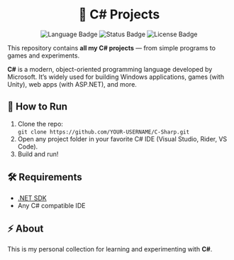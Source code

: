 <h1 align="center">📌 C# Projects</h1>

<p align="center">
  <img src="https://img.shields.io/badge/Language-C%23-512BD4?logo=c-sharp&logoColor=white" alt="Language Badge" />
  <img src="https://img.shields.io/badge/Status-Active-brightgreen" alt="Status Badge" />
  <img src="https://img.shields.io/badge/License-MIT-blue" alt="License Badge" />
</p>

<p>
  This repository contains <strong>all my C# projects</strong> — from simple programs to games and experiments.
</p>

<p>
  <strong>C#</strong> is a modern, object-oriented programming language developed by Microsoft. It’s widely used for building Windows applications, games (with Unity), web apps (with ASP.NET), and more.
</p>

<h2>🚀 How to Run</h2>

<ol>
  <li>Clone the repo:<br>
  <code>git clone https://github.com/YOUR-USERNAME/C-Sharp.git</code></li>

  <li>Open any project folder in your favorite C# IDE (Visual Studio, Rider, VS Code).</li>

  <li>Build and run!</li>
</ol>

<h2>🛠️ Requirements</h2>

<ul>
  <li><a href="https://dotnet.microsoft.com/download">.NET SDK</a></li>
  <li>Any C# compatible IDE</li>
</ul>

<h2>⚡ About</h2>

<p>
  This is my personal collection for learning and experimenting with <strong>C#</strong>.
</p>
